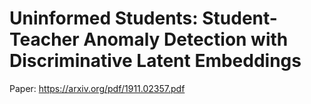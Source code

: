 # Uninformed Students: Student-Teacher Anomaly Detection with Discriminative Latent Embeddings

Paper: https://arxiv.org/pdf/1911.02357.pdf

